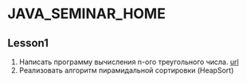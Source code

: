 # JAVA_SEMINAR_HOME


## Lesson1 

1. Написать программу вычисления n-ого треугольного числа. [url](http://ru.wikipedia.org/wiki/Треугольное_число)
2. Реализовать алгоритм пирамидальной сортировки (HeapSort)